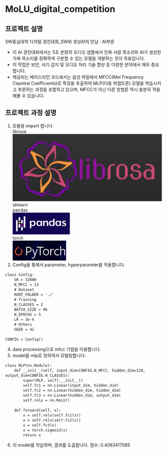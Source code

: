 # MoLU_digital_competition

## 프로젝트 설명
SW중심대학 디지털 경진대회_SW와 생성AI의 만남 : AI부문
+ 이 AI 경진대회에서는 5초 분량의 오디오 샘플에서 진짜 사람 목소리와 AI가 생성한 가짜 목소리를 정확하게 구분할 수 있는 모델을 개발하는 것이 목표입니다.
+ 이 작업은 보안, 사기 감지 및 오디오 처리 기술 향상 등 다양한 분야에서 매우 중요합니다.
+ 제공되는 베이스라인 코드에서는 음성 파일에서 MFCC(Mel Frequency Cepstral Coefficients)로 특징을 추출하여 MLP(다층 퍼셉트론) 모델을 학습시키고 추론하는 과정을 포함하고 있으며, MFCC가 아닌 다른 방법론 역시 충분히 적용해볼 수 있습니다.

## 프로젝트 과정 설명
1. 모듈을 import 합니다.<br>
librosa<br>
![image](./image/librosa.jpg) <br>
sklearn<br>
pandas<br>
![image](./image/pandas.jpg) <br>
torch<br>
![image](./image/pytorch.jpg) <br>
2. Config을 통해서 parameter, hyperparamter를 적용합니다.
```
class Config:
    SR = 32000
    N_MFCC = 13
    # Dataset
    ROOT_FOLDER = './'
    # Training
    N_CLASSES = 2
    BATCH_SIZE = 96
    N_EPOCHS = 5
    LR = 3e-4
    # Others
    SEED = 42

CONFIG = Config()
```
4. data processing으로 mfcc 기법을 이용합니다.
5. model를 mlp로 정하여서 모델링합니다.
```
class MLP(nn.Module):
    def __init__(self, input_dim=CONFIG.N_MFCC, hidden_dim=128, output_dim=CONFIG.N_CLASSES):
        super(MLP, self).__init__()
        self.fc1 = nn.Linear(input_dim, hidden_dim)
        self.fc2 = nn.Linear(hidden_dim, hidden_dim)
        self.fc3 = nn.Linear(hidden_dim, output_dim)
        self.relu = nn.ReLU()

    def forward(self, x):
        x = self.relu(self.fc1(x))
        x = self.relu(self.fc2(x))
        x = self.fc3(x)
        x = torch.sigmoid(x)
        return x
```
6. 이 model를 학습하며, 결과를 도출합니다.
점수: 0.4083417085
